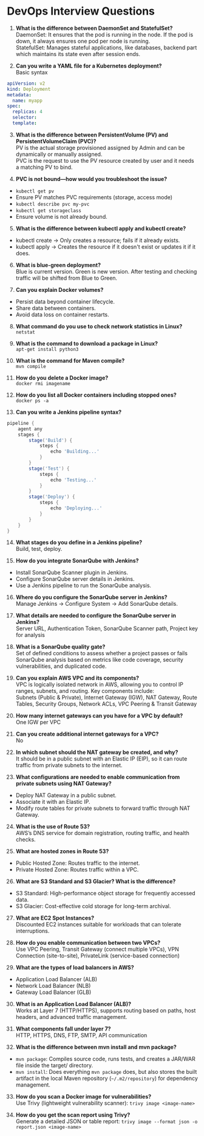 
# DevOps Interview Questions

1. **What is the difference between DaemonSet and StatefulSet?**  
DaemonSet: It ensures that the pod is running in the node. If the pod is down, it always ensures one pod per node is running.  
StatefulSet: Manages stateful applications, like databases, backend part which maintains its state even after session ends.

2. **Can you write a YAML file for a Kubernetes deployment?**  
Basic syntax
```yaml
apiVersion: v2
kind: Deployment
metadata:
  name: myapp
spec:
  replicas: 4
  selector:
  template:
```

3. **What is the difference between PersistentVolume (PV) and PersistentVolumeClaim (PVC)?**  
PV is the actual storage provisioned assigned by Admin and can be dynamically or manually assigned.  
PVC is the request to use the PV resource created by user and it needs a matching PV to bind.

4. **PVC is not bound—how would you troubleshoot the issue?**  
- `kubectl get pv`  
- Ensure PV matches PVC requirements (storage, access mode)  
- `kubectl describe pvc my-pvc`  
- `kubectl get storageclass`  
- Ensure volume is not already bound.

5. **What is the difference between kubectl apply and kubectl create?**  
- kubectl create → Only creates a resource; fails if it already exists.
- kubectl apply → Creates the resource if it doesn't exist or updates it if it does.

6. **What is blue-green deployment?**  
Blue is current version. Green is new version. After testing and checking traffic will be shifted from Blue to Green.

7. **Can you explain Docker volumes?**  
- Persist data beyond container lifecycle.  
- Share data between containers.  
- Avoid data loss on container restarts.

8. **What command do you use to check network statistics in Linux?**  
`netstat`

9. **What is the command to download a package in Linux?**  
`apt-get install python3`

10. **What is the command for Maven compile?**  
`mvn compile`

11. **How do you delete a Docker image?**  
`docker rmi imagename`

12. **How do you list all Docker containers including stopped ones?**  
`docker ps -a`

13. **Can you write a Jenkins pipeline syntax?**  
```groovy
pipeline {
    agent any
    stages {
        stage('Build') {
            steps {
                echo 'Building...'
            }
        }
        stage('Test') {
            steps {
                echo 'Testing...'
            }
        }
        stage('Deploy') {
            steps {
                echo 'Deploying...'
            }
        }
    }
}
```

14. **What stages do you define in a Jenkins pipeline?**  
Build, test, deploy.

15. **How do you integrate SonarQube with Jenkins?**  
- Install SonarQube Scanner plugin in Jenkins.  
- Configure SonarQube server details in Jenkins.  
- Use a Jenkins pipeline to run the SonarQube analysis.

16. **Where do you configure the SonarQube server in Jenkins?**  
Manage Jenkins → Configure System → Add SonarQube details.

17. **What details are needed to configure the SonarQube server in Jenkins?**  
Server URL, Authentication Token, SonarQube Scanner path, Project key for analysis

18. **What is a SonarQube quality gate?**  
Set of defined conditions to assess whether a project passes or fails SonarQube analysis based on metrics like code coverage, security vulnerabilities, and duplicated code.

19. **Can you explain AWS VPC and its components?**  
VPC is logically isolated network in AWS, allowing you to control IP ranges, subnets, and routing. Key components include:  
Subnets (Public & Private), Internet Gateway (IGW), NAT Gateway, Route Tables, Security Groups, Network ACLs, VPC Peering & Transit Gateway

20. **How many internet gateways can you have for a VPC by default?**  
One IGW per VPC

21. **Can you create additional internet gateways for a VPC?**  
No

22. **In which subnet should the NAT gateway be created, and why?**  
It should be in a public subnet with an Elastic IP (EIP), so it can route traffic from private subnets to the internet.

23. **What configurations are needed to enable communication from private subnets using NAT Gateway?**  
- Deploy NAT Gateway in a public subnet.  
- Associate it with an Elastic IP.  
- Modify route tables for private subnets to forward traffic through NAT Gateway.

24. **What is the use of Route 53?**  
AWS’s DNS service for domain registration, routing traffic, and health checks.

25. **What are hosted zones in Route 53?**  
- Public Hosted Zone: Routes traffic to the internet.  
- Private Hosted Zone: Routes traffic within a VPC.

26. **What are S3 Standard and S3 Glacier? What is the difference?**  
- S3 Standard: High-performance object storage for frequently accessed data.  
- S3 Glacier: Cost-effective cold storage for long-term archival.

27. **What are EC2 Spot Instances?**  
Discounted EC2 instances suitable for workloads that can tolerate interruptions.

28. **How do you enable communication between two VPCs?**  
Use VPC Peering, Transit Gateway (connect multiple VPCs), VPN Connection (site-to-site), PrivateLink (service-based connection)

29. **What are the types of load balancers in AWS?**  
- Application Load Balancer (ALB)  
- Network Load Balancer (NLB)  
- Gateway Load Balancer (GLB)

30. **What is an Application Load Balancer (ALB)?**  
Works at Layer 7 (HTTP/HTTPS), supports routing based on paths, host headers, and advanced traffic management.

31. **What components fall under layer 7?**  
HTTP, HTTPS, DNS, FTP, SMTP, API communication

32. **What is the difference between mvn install and mvn package?**  
- `mvn package`: Compiles source code, runs tests, and creates a JAR/WAR file inside the target/ directory.  
- `mvn install`: Does everything `mvn package` does, but also stores the built artifact in the local Maven repository (`~/.m2/repository`) for dependency management.

33. **How do you scan a Docker image for vulnerabilities?**  
Use Trivy (lightweight vulnerability scanner): `trivy image <image-name>`

34. **How do you get the scan report using Trivy?**  
Generate a detailed JSON or table report: `trivy image --format json -o report.json <image-name>`
